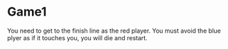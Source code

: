 # Game1
You need to get to the finish line as the red player. You must avoid the blue plyer as if it touches you, you will die and restart.
